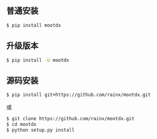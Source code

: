 
## 普通安装

```bash
$ pip install mootdx
```

## 升级版本

```bash
$ pip install -U mootdx
```

## 源码安装

```bash
$ pip install git+https://github.com/rainx/mootdx.git
```
或
```bash
$ git clone https://github.com/rainx/mootdx.git
$ cd mootdx
$ python setup.py install
```